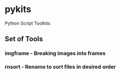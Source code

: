 # pykits
Python Script Toolkits

## Set of Tools
### imgframe - Breaking images into frames
### rnsort - Rename to sort files in desired order
